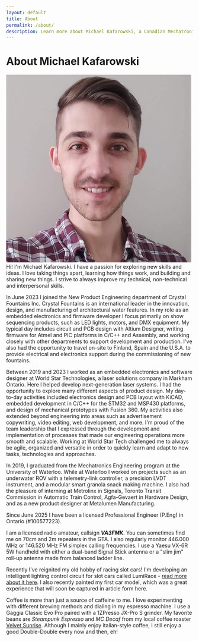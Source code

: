 ```yaml
---
layout: default
title: About
permalink: /about/
description: Learn more about Michael Kafarowski, a Canadian Mechatronics and Embedded Systems Developer
---
```


# About Michael Kafarowski
<img class="profilePhoto largepic imgwborder" src="/assets/img/site/me.jpg" alt="me">
Hi! I'm Michael Kafarowski. I have a passion for exploring new skills and ideas. I love taking things apart, learning how things work, and building and sharing new things. I strive to always improve my technical, non-technical and interpersonal skills.

In June 2023 I joined the New Product Engineering department of Crystal Fountains Inc. Crystal Fountains is an international leader in the innovation, design, and manufacturing of architectural water features. In my role as an embedded electronics and firmware developer I focus primarily on show sequencing products, such as LED lights, motors, and DMX equipment. My typical day includes circuit and PCB design with Altium Designer, writing firmware for Atmel and PIC platforms in C/C++ and Assembly, and working closely with other departments to support development and production. I've also had the opportunity to travel on-site to Finland, Spain and the U.S.A. to provide electrical and electronics support during the commissioning of new fountains. 

Between 2019 and 2023 I worked as an embedded electronics and software designer at World Star Technologies, a laser solutions company in Markham Ontario. Here I helped develop next-generation laser systems. I had the opportunity to explore many different aspects of product design. My day-to-day activities included electronics design and PCB layout with KiCAD, embedded development in C/C++ for the STM32 and MSP430 platforms, and design of mechanical prototypes with Fusion 360. My activities also extended beyond engineering into areas such as advertisement copywriting, video editing, web development, and more. I'm proud of the team leadership that I expressed through the development and implementation of processes that made our engineering operations more smooth and scalable. Working at World Star Tech challenged me to always be agile, organized and versatile in order to quickly learn and adapt to new tasks, technologies and approaches.

In 2019, I graduated from the Mechatronics Engineering program at the University of Waterloo. While at Waterloo I worked on projects such as an underwater ROV with a telemetry-link controller, a precision LVDT instrument, and a modular smart granola snack making machine. I also had the pleasure of interning at Metrolinx in Signals, Toronto Transit Commission in Automatic Train Control, Agfa-Gevaert in Hardware Design, and as a new product designer at Metalumen Manufacturing.

Since June 2025 I have been a licensed Professional Engineer (P.Eng) in Ontario (#100577223).

I am a licensed radio amateur, callsign ***VA3FMK***. You can sometimes find me on 70cm and 2m repeaters in the GTA. I also regularly monitor 446.000 MHz or 146.520 MHz FM simplex calling frequencies. I use a Yaesu VX-6R 5W handheld with either a dual-band Signal Stick antenna or a "slim jim" roll-up antenna made from balanced ladder line.

Recently I've reignited my old hobby of racing slot cars! I'm developing an intelligent lighting control circuit for slot cars called LumiRace - [read more about it here](/projects/lumirace/). I also recently painted my first car model, which was a great experience that will soon be captured in article form here.

Coffee is more than just a source of caffeine to me. I love experimenting with different brewing methods and dialing in my espresso machine. I use a Gaggia Classic Evo Pro paired with a 1ZPresso JX-Pro S grinder. My favorite beans are *Steampunk Espresso* and *MC Decaf* from my local coffee roaster [Velvet Sunrise](https://velvetsunrise.ca/). Although I mainly enjoy italian-style coffee, I still enjoy a good Double-Double every now and then, eh!
